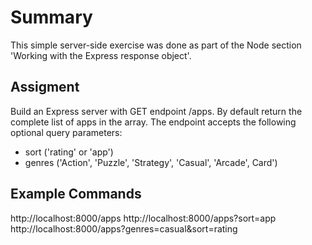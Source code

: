 # Summary
This simple server-side exercise was done as part of the Node section 'Working with the Express response object'. 

## Assigment
Build an Express server with GET endpoint /apps. By default return the complete list of apps in the array. The endpoint accepts the following optional query parameters:

* sort ('rating' or 'app')
* genres ('Action', 'Puzzle', 'Strategy', 'Casual', 'Arcade', Card')

## Example Commands
http://localhost:8000/apps
http://localhost:8000/apps?sort=app
http://localhost:8000/apps?genres=casual&sort=rating
